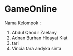 # GameOnline

Nama Kelompok :
1. Abdul Qhodir Zaelany
2. Adnan Burhan Hidayat Kiat
3. tari
4. Vincia tara andyka sinta
